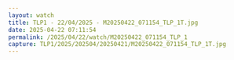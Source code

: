 ```yaml
---
layout: watch
title: TLP1 - 22/04/2025 - M20250422_071154_TLP_1T.jpg
date: 2025-04-22 07:11:54
permalink: /2025/04/22/watch/M20250422_071154_TLP_1
capture: TLP1/2025/202504/20250421/M20250422_071154_TLP_1T.jpg
---
```

